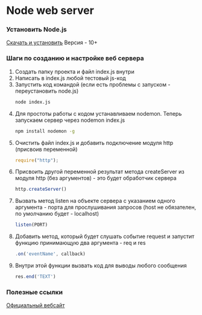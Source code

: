 # Node web server

### Установить Node.js
[Скачать и установить](https://nodejs.org/en/download/)
Версия - 10+

### Шаги по созданию и настройке веб сервера
1. Создать папку проекта и файл index.js внутри
2. Написать в index.js любой тестовый js-код
3. Запустить код командой (если есть проблемы с запуском - переустановить node.js)
    ```sh
    node index.js
    ```
4. Для простоты работы с кодом устанавливаем nodemon. Теперь запускаем сервер через nodemon index.js
    ```sh
    npm install nodemon -g
    ```
5. Очистить файл index.js и добавить подключение модуля http (присвоив переменной)
    ```js
    require("http");
    ```
6. Присвоить другой переменной результат метода createServer из модуля http (без аргументов) - это будет обработчик сервера
    ```js
    http.createServer()
    ```
7. Вызвать метод listen на объекте сервера с указанием одного аргумента - порта для прослушивания запросов (host не обязателен, по умолчанию будет - localhost)
    ```js
    listen(PORT)
    ```
8. Добавить метод, который будет слушать событие request и запустит функцию принимающую два аргумента - req и res
    ```js
    .on('eventName', callback)
    ```
9. Внутри этой функции вызвать код для выводы любого сообщения
    ```js
    res.end('TEXT')
    ```

### Полезные ссылки
[Официальный вебсайт](https://nodejs.org/en/)
